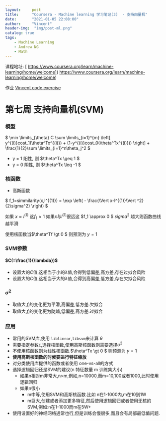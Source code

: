 ```yaml
---
layout:     post
title:      "Coursera - Machine learning 学习笔记(3)  - 支持向量机"
date:       "2021-01-05 22:08:00"
author:     "Vincent"
header-img:  "img/post-ml.png"
catalog: true
tags:
    - Machine Learning
    - Andrew NG
    - Math
---
```


课程地址: [ https://www.coursera.org/learn/machine-learning/home/welcome]( https://www.coursera.org/learn/machine-learning/home/welcome)

作业 [Vincent code exercise](https://github.com/vincentmi/machine-learning-exercise)


# 第七周 支持向量机(SVM)

### 模型

$
\min \limits_{\theta} C \sum \limits_{i=1}^{m} \left[ y^{(i)}cost_1(\theta^Tx^{(i)}) + (1-y^{(i)}cost_0(\theta^Tx^{(i)})) \right] + \frac{1}{2}\sum \limits_{i=1}^n\theta_j^2
$

- y = 1 阳性, 则 $\theta^Tx \geq 1 $
-  y = 0 阴性, 则 $\theta^Tx \leq -1 $


### 核函数

- 高斯函数

$
f_1=simmilarity(x,l^{(1)}) = \exp \left( - \frac{\Vert x-l^{(1)}\Vert ^2}{2\sigma^2} \right)
$

如果 $x\approx l^{(1)}$ 这$f_1 \approx 1$ 
如果$x$与$l^{(1)}$很远这 $f_1 \approx 0 $ 
$sigma^2$ 越大则函数曲线越平滑

使用核函数当$\theta^Tf \gt 0 $ 则预测为 $y=1$

### SVM参数

#### $C(=\frac{1}{\lambda})$

- 设置大的$C$值,这相当于小的$\lambda$值,会得到低偏差,高方差,存在过拟合风险
- 设置大的$C$值,这相当于大的$\lambda$值,会得到高偏差,低方差,存在欠拟合风险 

### $\sigma^2$ 
 
 - 取值大,$f_i$的变化更为平滑,高偏差,低方差.欠拟合
 - 取值大,$f_i$的变化更为陡峭,低偏差,高方差.过拟合

### 应用

- 常用的SVM库,使用 ```liblinear```,```libsvm```来计算 $\theta$
- 需要指定参数```C```,选择核函数,使用高斯核函数则需要选择$\sigma^2$
- 不使用核函数则为线性核函数.$\theta^Tx \gt 0 $ 则预测为 $y=1$
- **使用高斯核函数的时候要进行特征缩放**
- 对分类使用库提供的函数或者使用 one-vs-all的方式
- 选择逻辑回归还是SVM的建议(n 特征数量 m 训练集大小)
    -  如果n相对m非常大,n>m,例如,n=10000,而m=10,100或者1000,此时使用逻辑回归
    -  如果n很小
        - m中等,使用SVM和高斯核函数.比如 n在1-1000内,m在10到1W
        - m巨大,创建或者添加更多特征,然后使用逻辑回归或者使用无核的SVM,例如:n在1-1000而m在5W+
- 使用设置好的神经网络通常也行,但是训练会慢很多,而且会有局部最低值问题.

   
